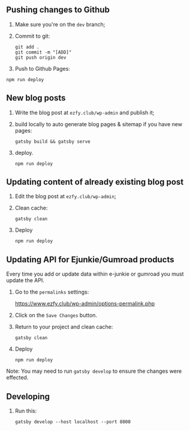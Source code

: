 ## Pushing changes to Github

1. Make sure you're on the `dev` branch;

2. Commit to git:

   ```
   git add .
   git commit -m "[ADD]"
   git push origin dev
   ```

3. Push to Github Pages:

`npm run deploy`

## New blog posts

1. Write the blog post at `ezfy.club/wp-admin` and publish it;
2. build locally to auto generate blog pages & sitemap if you have new pages:

   `gatsby build && gatsby serve`

3. deploy.

   `npm run deploy`

## Updating content of already existing blog post

1. Edit the blog post at `ezfy.club/wp-admin`;
1. Clean cache:

   `gatsby clean`

1. Deploy

   `npm run deploy`

## Updating API for Ejunkie/Gumroad products

Every time you add or update data within e-junkie or gumroad you must update the API.

1. Go to the `permalinks` settings:

   https://www.ezfy.club/wp-admin/options-permalink.php

2. Click on the `Save Changes` button.
3. Return to your project and clean cache:

   `gatsby clean`

4. Deploy

   `npm run deploy`

Note: You may need to run `gatsby develop` to ensure the changes were effected.

## Developing

1. Run this:

   `gatsby develop --host localhost --port 8000`
